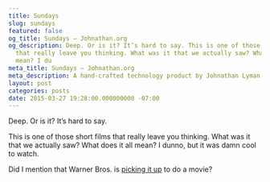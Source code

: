 ```yaml
---
title: Sundays
slug: sundays
featured: false
og_title: Sundays – Johnathan.org
og_description: Deep. Or is it? It’s hard to say. This is one of those short films
  that really leave you thinking. What was it that we actually saw? What does it all
  mean? I du
meta_title: Sundays – Johnathan.org
meta_description: A hand-crafted technology product by Johnathan Lyman
layout: post
categories: posts
date: 2015-03-27 19:28:00.000000000 -07:00
---
```


Deep. Or is it? It’s hard to say.

This is one of those short films that really leave you thinking. What was it that we actually saw? What does it all mean? I dunno, but it was damn cool to watch.

Did I mention that Warner Bros. is [picking it up](http://deadline.com/2015/03/sundays-viral-short-film-warner-bros-mischa-rozema-1201399435/) to do a movie?

